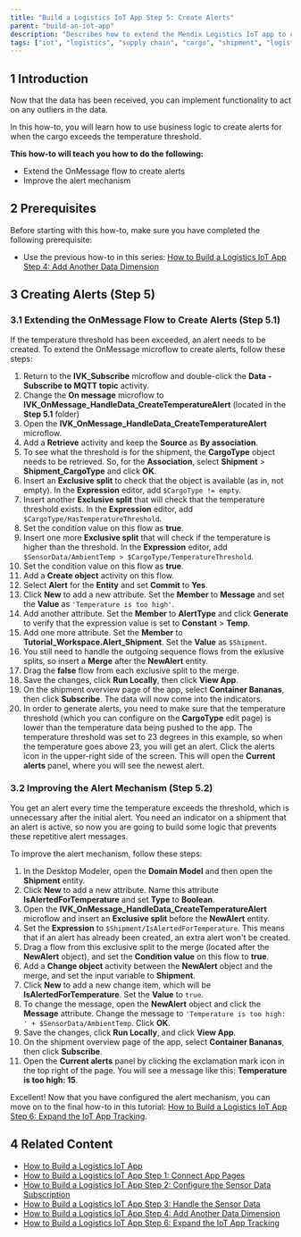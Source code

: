 ```yaml
---
title: "Build a Logistics IoT App Step 5: Create Alerts"
parent: "build-an-iot-app"
description: "Describes how to extend the Mendix Logistics IoT app to create alerts."
tags: ["iot", "logistics", "supply chain", "cargo", "shipment", "logistics", "sensor"]
---
```


## 1 Introduction

Now that the data has been received, you can implement functionality to act on any outliers in the data. 

In this how-to, you will learn how to use business logic to create alerts for when the cargo exceeds the temperature threshold.

**This how-to will teach you how to do the following:**

* Extend the OnMessage flow to create alerts
* Improve the alert mechanism

## 2 Prerequisites

Before starting with this how-to, make sure you have completed the following prerequisite:

* Use the previous how-to in this series: [How to Build a Logistics IoT App Step 4: Add Another Data Dimension](build-an-iot-app-4)

## 3 Creating Alerts (Step 5)

### 3.1 Extending the OnMessage Flow to Create Alerts (Step 5.1)

If the temperature threshold has been exceeded, an alert needs to be created. To extend the OnMessage microflow to create alerts, follow these steps:

1. Return to the **IVK_Subscribe** microflow and double-click the **Data - Subscribe to MQTT topic** activity.
2. Change the **On message** microflow to **IVK_OnMessage_HandleData_CreateTemperatureAlert** (located in the **Step 5.1** folder)
3. Open the **IVK_OnMessage_HandleData_CreateTemperatureAlert** microflow.
4. Add a **Retrieve** activity and keep the **Source** as **By association**.
5. To see what the threshold is for the shipment, the **CargoType** object needs to be retrieved. So, for the **Association**, select **Shipment** > **Shipment_CargoType** and click **OK**.
6. Insert an **Exclusive split** to check that the object is available (as in, not empty). In the **Expression** editor, add `$CargoType != empty`.
7. Insert another **Exclusive split** that will check that the temperature threshold exists. In the **Expression** editor, add `$CargoType/HasTemperatureThreshold`.
8. Set the condition value on this flow as **true**.
9. Insert one more **Exclusive split** that will check if the temperature is higher than the threshold. In the **Expression** editor, add `$SensorData/AmbientTemp > $CargoType/TemperatureThreshold`.
10. Set the condition value on this flow as **true**.
11. Add a **Create object** activity on this flow.
12. Select **Alert** for the **Entity** and set **Commit** to **Yes**.
13. Click **New** to add a new attribute. Set the **Member** to **Message** and set the **Value** as `'Temperature is too high'`.
14. Add another attribute. Set the **Member** to **AlertType** and click **Generate** to verify that the expression value is set to **Constant** > **Temp**.
15. Add one more attribute. Set the **Member** to **Tutorial_Workspace.Alert_Shipment**. Set the **Value** as `$Shipment`.
16. You still need to handle the outgoing sequence flows from the exlusive splits, so insert a **Merge** after the **NewAlert** entity.
17. Drag the **false** flow from each exclusive split to the merge.
18. Save the changes, click **Run Locally**, then click **View App**.
19. On the shipment overview page of the app, select **Container Bananas**, then click **Subscribe**. The data will now come into the indicators.
20. In order to generate alerts, you need to make sure that the temperature threshold (which you can configure on the **CargoType** edit page) is lower than the temperature data being pushed to the app. The temperature threshold was set to 23 degrees in this example, so when the temperature goes above 23, you will get an alert. Click the alerts icon in the upper-right side of the screen. This will open the **Current alerts** panel, where you will see the newest alert.

### 3.2 Improving the Alert Mechanism (Step 5.2)

You get an alert every time the temperature exceeds the threshold, which is unnecessary after the initial alert. You need an indicator on a shipment that an alert is active, so now you are going to build some logic that prevents these repetitive alert messages.

To improve the alert mechanism, follow these steps:

1. In the Desktop Modeler, open the **Domain Model** and then open the **Shipment** entity.
2. Click **New** to add a new attribute. Name this attribute **IsAlertedForTemperature** and set **Type** to **Boolean**.
3. Open the **IVK_OnMessage_HandleData_CreateTemperatureAlert** microflow and insert an **Exclusive split** before the **NewAlert** entity.
4. Set the **Expression** to `$Shipment/IsAlertedForTemperature`. This means that if an alert has already been created, an extra alert won't be created.
5. Drag a flow from this exclusive split to the merge (located after the **NewAlert** object), and set the **Condition value** on this flow to **true**. 
6. Add a **Change object** activity between the **NewAlert** object and the merge, and set the input variable to **Shipment**.
7. Click **New** to add a new change item, which will be **IsAlertedForTemperature**. Set the **Value** to `true`.
8. To change the message, open the **NewAlert** object and click the **Message** attribute. Change the message to `'Temperature is too high: ' + $SensorData/AmbientTemp`. Click **OK**.
9. Save the changes, click **Run Locally**, and click **View App**.
10. On the shipment overview page of the app, select **Container Bananas**, then click **Subscribe**.
11. Open the **Current alerts** panel by clicking the exclamation mark icon in the top right of the page. You will see a message like this: **Temperature is too high: 15**.

Excellent! Now that you have configured the alert mechanism, you can move on to the final how-to in this tutorial: [How to Build a Logistics IoT App Step 6: Expand the IoT App Tracking](build-an-iot-app-6).

## 4 Related Content

* [How to Build a Logistics IoT App](build-an-iot-app)
* [How to Build a Logistics IoT App Step 1: Connect App Pages](build-an-iot-app-1)
* [How to Build a Logistics IoT App Step 2: Configure the Sensor Data Subscription](build-an-iot-app-2)
* [How to Build a Logistics IoT App Step 3: Handle the Sensor Data](build-an-iot-app-3)
* [How to Build a Logistics IoT App Step 4: Add Another Data Dimension](build-an-iot-app-4)
* [How to Build a Logistics IoT App Step 6: Expand the IoT App Tracking](build-an-iot-app-6)
